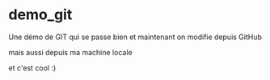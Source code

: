 
# demo_git
Une démo de GIT qui se passe bien
et maintenant on modifie depuis GitHub

mais aussi depuis ma machine locale


et c'est cool :)

